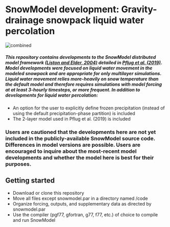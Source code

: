# SnowModel development: Gravity-drainage snowpack liquid water percolation

![combined](https://user-images.githubusercontent.com/20308427/92159459-4a1c9380-ede2-11ea-8a07-99015fa9e4a9.jpg)

##### This repository contains developments to the SnowModel distributed model framework [(Liston and Elder, 2004)](https://journals.ametsoc.org/jhm/article/7/6/1259/5465) detailed in [Pflug et al. (2019)](https://agupubs.onlinelibrary.wiley.com/doi/abs/10.1029/2018WR024632@10.1002/(ISSN)1944-7973.SNOWEX1). Model developments were focused on liquid water movement in the modeled snowpack and are appropriate for only multilayer simulations. Liquid water movement relies more-heavily on snow temperature than the default model and therefore requires simulations with model forcing at at least 3-hourly timesteps, or more frequent. In addition to developments for liquid water percolation:
* An option for the user to explicitly define frozen precipitation (instead of using the default precipitation-phase partition) is included
* The 2-layer model used in Pflug et al. (2019) is included 

### Users are cautioned that the developments here are not yet included in the publicly-available SnowModel source code. Differences in model versions are possible. Users are encouraged to inquire about the most-recent model developments and whether the model here is best for their purposes.

## Getting started
* Download or clone this repository
* Move all files except snowmodel.par in a directory named /code
* Organize forcing, outputs, and supplementary data as directed by snowmodel.par
* Use the compiler (pgf77, gfortran, g77, f77, etc.) of choice to compile and run SnowModel 
